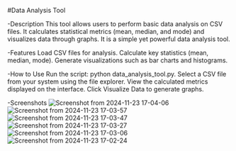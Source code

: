 #Data Analysis Tool

-Description
This tool allows users to perform basic data analysis on CSV files. It calculates statistical metrics (mean, median, and mode) and visualizes data through graphs. It is a simple yet powerful data analysis tool.

-Features
Load CSV files for analysis.
Calculate key statistics (mean, median, mode).
Generate visualizations such as bar charts and histograms.

-How to Use
Run the script: python data_analysis_tool.py.
Select a CSV file from your system using the file explorer.
View the calculated metrics displayed on the interface.
Click Visualize Data to generate graphs.

-Screenshots
![Screenshot from 2024-11-23 17-04-06](https://github.com/user-attachments/assets/201a72be-d2ce-4b25-8515-37296274fcd4)
![Screenshot from 2024-11-23 17-03-57](https://github.com/user-attachments/assets/5f1d66c4-5bcd-40e4-a271-f55d4e6fd231)
![Screenshot from 2024-11-23 17-03-47](https://github.com/user-attachments/assets/f70df15a-4866-4fe6-baf6-392b8a6a407b)
![Screenshot from 2024-11-23 17-03-27](https://github.com/user-attachments/assets/1a85e3f9-4c6b-4a9d-a8b7-b0a29634031b)
![Screenshot from 2024-11-23 17-03-06](https://github.com/user-attachments/assets/2db86901-bceb-4a94-9093-e4d9b546a5f7)
![Screenshot from 2024-11-23 17-02-24](https://github.com/user-attachments/assets/0fca183a-2cb3-4f71-aafb-18ceafce08d7)
